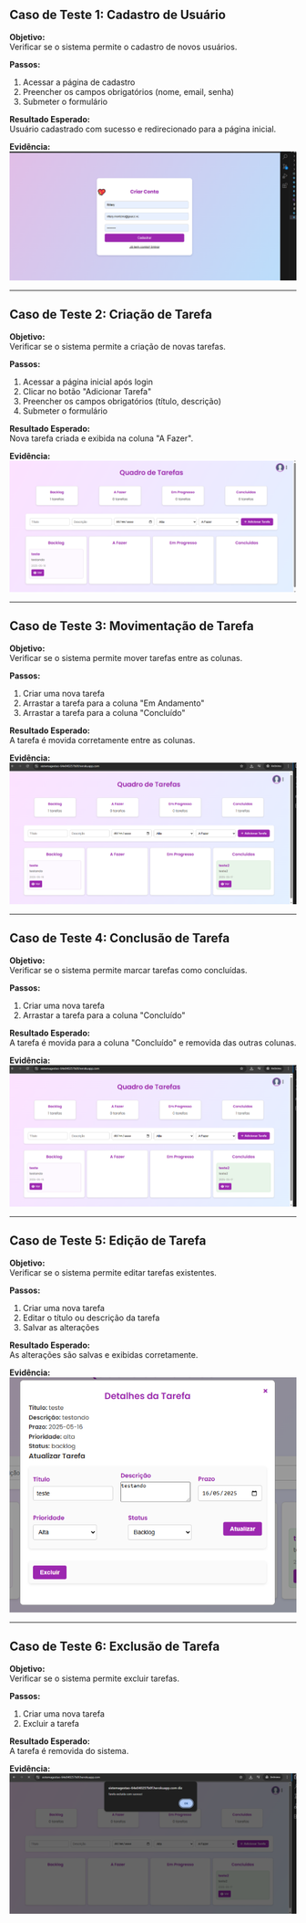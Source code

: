 ## Caso de Teste 1: Cadastro de Usuário

**Objetivo:**  
Verificar se o sistema permite o cadastro de novos usuários.

**Passos:**
1. Acessar a página de cadastro  
2. Preencher os campos obrigatórios (nome, email, senha)  
3. Submeter o formulário  

**Resultado Esperado:**  
Usuário cadastrado com sucesso e redirecionado para a página inicial.

**Evidência:**  
![Print Cadastro de Usuário](static/print/print1.png)

---

## Caso de Teste 2: Criação de Tarefa

**Objetivo:**  
Verificar se o sistema permite a criação de novas tarefas.

**Passos:**
1. Acessar a página inicial após login  
2. Clicar no botão "Adicionar Tarefa"  
3. Preencher os campos obrigatórios (título, descrição)  
4. Submeter o formulário  

**Resultado Esperado:**  
Nova tarefa criada e exibida na coluna "A Fazer".


**Evidência:**  
![Print Criação de Tarefa](static/print/print2.png)

---

## Caso de Teste 3: Movimentação de Tarefa

**Objetivo:**  
Verificar se o sistema permite mover tarefas entre as colunas.

**Passos:**
1. Criar uma nova tarefa  
2. Arrastar a tarefa para a coluna "Em Andamento"  
3. Arrastar a tarefa para a coluna "Concluído"  

**Resultado Esperado:**  
A tarefa é movida corretamente entre as colunas.

**Evidência:**  
![Print Movimentação de Tarefa](static/print/print3.png)

---

## Caso de Teste 4: Conclusão de Tarefa

**Objetivo:**  
Verificar se o sistema permite marcar tarefas como concluídas.

**Passos:**
1. Criar uma nova tarefa  
2. Arrastar a tarefa para a coluna "Concluído"  

**Resultado Esperado:**  
A tarefa é movida para a coluna "Concluído" e removida das outras colunas.


**Evidência:**  
![Print Conclusão de Tarefa](static/print/print3.png)

---

## Caso de Teste 5: Edição de Tarefa

**Objetivo:**  
Verificar se o sistema permite editar tarefas existentes.

**Passos:**
1. Criar uma nova tarefa  
2. Editar o título ou descrição da tarefa  
3. Salvar as alterações  

**Resultado Esperado:**  
As alterações são salvas e exibidas corretamente.


**Evidência:**  
![Print Edição de Tarefa](static/print/print5.png)

---

## Caso de Teste 6: Exclusão de Tarefa

**Objetivo:**  
Verificar se o sistema permite excluir tarefas.

**Passos:**
1. Criar uma nova tarefa  
2. Excluir a tarefa  

**Resultado Esperado:**  
A tarefa é removida do sistema.


**Evidência:**  
![Print Exclusão de Tarefa](static/print/print6.png)
